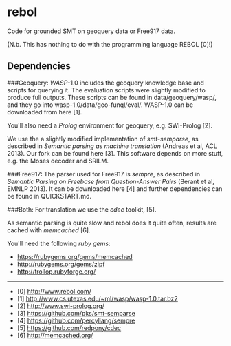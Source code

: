 rebol
=====

Code for grounded SMT on geoquery data or Free917 data.

(N.b. This has nothing to do with the programming language REBOL [0]!)


Dependencies
------------

###Geoquery:
_WASP_-1.0 includes the geoquery knowledge base and scripts for querying it.
The evaluation scripts were slightly modified to produce full outputs.
These scripts can be found in data/geoquery/wasp/, and they go into wasp-1.0/data/geo-funql/eval/.
WASP-1.0 can be downloaded from here [1].

You'll also need a _Prolog_ environment for geoquery, e.g. SWI-Prolog [2].

We use the a slightly modified implementation of _smt-semparse_,
as described in *Semantic parsing as machine translation* (Andreas et al, ACL 2013).
Our fork can be found here [3]. This software depends on more stuff, e.g. the Moses decoder
and SRILM.

###Free917:
The parser used for Free917 is _sempre_,
as described in *Semantic Parsing on Freebase from Question-Answer Pairs* (Berant et al, EMNLP 2013).
It can be downloaded here [4] and further dependencies can be found in QUICKSTART.md.

###Both:
For translation we use the _cdec_ toolkit, [5].

As semantic parsing is quite slow and rebol does it quite often,
results are cached with _memcached_ [6].

You'll need the following _ruby gems_:
 * https://rubygems.org/gems/memcached
 * http://rubygems.org/gems/zipf
 * http://trollop.rubyforge.org/



---
* [0] http://www.rebol.com/
* [1] http://www.cs.utexas.edu/~ml/wasp/wasp-1.0.tar.bz2
* [2] http://www.swi-prolog.org/
* [3] https://github.com/pks/smt-semparse
* [4] https://github.com/percyliang/sempre
* [5] https://github.com/redpony/cdec
* [6] http://memcached.org/

